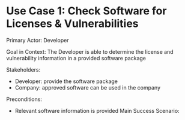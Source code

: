 Use Case 1: Check Software for Licenses & Vulnerabilities
==========================================================
Primary Actor: Developer

Goal in Context: The Developer is able to determine the license and vulnerability information in a provided software package

Stakeholders:
  * Developer: provide the software package
  * Company: approved software can be used in the company

Preconditions:
  * Relevant software information is provided
Main Success Scenario: 
